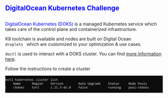 ## <span style="color:blue">DigitalOcean Kubernetes Challenge</span>

##
<span style="color:blue">DigitalOcean Kubernetes (DOKS) </span> is a managed Kubernetes service which takes care of the control plane and containerized infrastructure. 

K8 toolchain is available and nodes are built on Digital Ocean <code> droplets </code> which are customized to your optimization & use cases.

<code>doctl</code> is used to interact with a DOKS cluster. You can find [more information here](https://github.com/digitalocean/doctl). 

Follow the instructions to create a cluster

![](static/clustercreate.png?raw=true)





